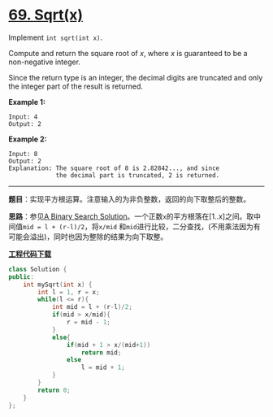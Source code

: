 # [69. Sqrt(x)](https://leetcode.com/problems/sqrtx/)

Implement `int sqrt(int x)`.

Compute and return the square root of *x*, where *x* is guaranteed to be a non-negative integer.

Since the return type is an integer, the decimal digits are truncated and only the integer part of the result is returned.

**Example 1:**

```
Input: 4
Output: 2
```

**Example 2:**

```
Input: 8
Output: 2
Explanation: The square root of 8 is 2.82842..., and since 
             the decimal part is truncated, 2 is returned.
```

-----

**题目**：实现平方根运算。注意输入的为非负整数，返回的向下取整后的整数。

**思路**：参见[A Binary Search Solution](https://leetcode.com/problems/sqrtx/discuss/25047/A-Binary-Search-Solution)。一个正数`x`的平方根落在[1..x]之间。取中间值`mid = l + (r-l)/2`，将`x/mid` 和`mid`进行比较，二分查找，(不用乘法因为有可能会溢出)，同时也因为整除的结果为向下取整。

[**工程代码下载**](https://github.com/shenkh/leetcode)

```cpp
class Solution {
public:
    int mySqrt(int x) {
        int l = 1, r = x;
        while(l <= r){
            int mid = l + (r-l)/2;
            if(mid > x/mid){
                r = mid - 1;
            }
            else{
                if(mid + 1 > x/(mid+1))
                    return mid;
                else
                    l = mid + 1;
            }
        }
        return 0;
    }
};
```

